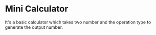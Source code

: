 # Mini Calculator
 It's a basic calculator which takes two number and the operation type to generate the output number.
